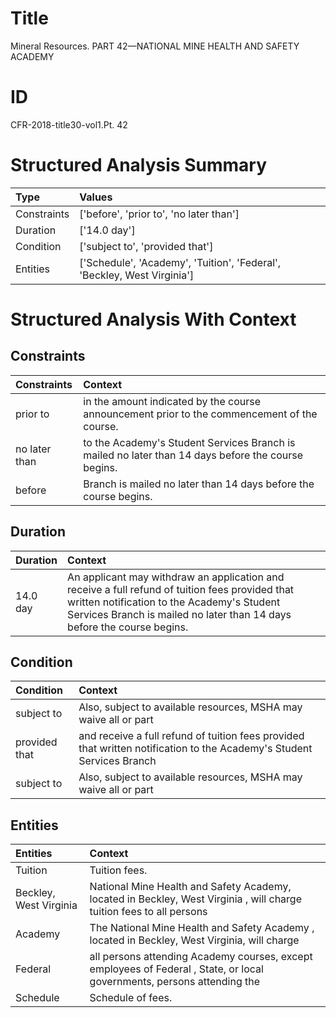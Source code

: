 # Title

 Mineral Resources. PART 42—NATIONAL MINE HEALTH AND SAFETY ACADEMY


# ID

 CFR-2018-title30-vol1.Pt. 42


# Structured Analysis Summary

| Type        | Values                                                                  |
|:------------|:------------------------------------------------------------------------|
| Constraints | ['before', 'prior to', 'no later than']                                 |
| Duration    | ['14.0 day']                                                            |
| Condition   | ['subject to', 'provided that']                                         |
| Entities    | ['Schedule', 'Academy', 'Tuition', 'Federal', 'Beckley, West Virginia'] |


# Structured Analysis With Context

 


## Constraints

| Constraints   | Context                                                                                             |
|:--------------|:----------------------------------------------------------------------------------------------------|
| prior to      | in the amount indicated by the course announcement prior to  the commencement of the course.        |
| no later than | to the Academy's Student Services Branch is mailed no later than  14 days before the course begins. |
| before        | Branch is mailed no later than 14 days before  the course begins.                                   |


## Duration

| Duration   | Context                                                                                                                                                                                                                  |
|:-----------|:-------------------------------------------------------------------------------------------------------------------------------------------------------------------------------------------------------------------------|
| 14.0 day   | An applicant may withdraw an application and receive a full refund of tuition fees provided that written notification to the Academy's Student Services Branch is mailed no later than 14 days before the course begins. |


## Condition

| Condition     | Context                                                                                                               |
|:--------------|:----------------------------------------------------------------------------------------------------------------------|
| subject to    | Also,  subject to available resources, MSHA may waive all or part                                                     |
| provided that | and receive a full refund of tuition fees provided that written notification to the Academy's Student Services Branch |
| subject to    | Also,  subject to available resources, MSHA may waive all or part                                                     |


## Entities

| Entities               | Context                                                                                                                 |
|:-----------------------|:------------------------------------------------------------------------------------------------------------------------|
| Tuition                | Tuition  fees.                                                                                                          |
| Beckley, West Virginia | National Mine Health and Safety Academy, located in Beckley, West Virginia , will charge tuition fees to all persons    |
| Academy                | The National Mine Health and Safety  Academy , located in Beckley, West Virginia, will charge                           |
| Federal                | all persons attending Academy courses, except employees of Federal , State, or local governments, persons attending the |
| Schedule               | Schedule  of fees.                                                                                                      |


